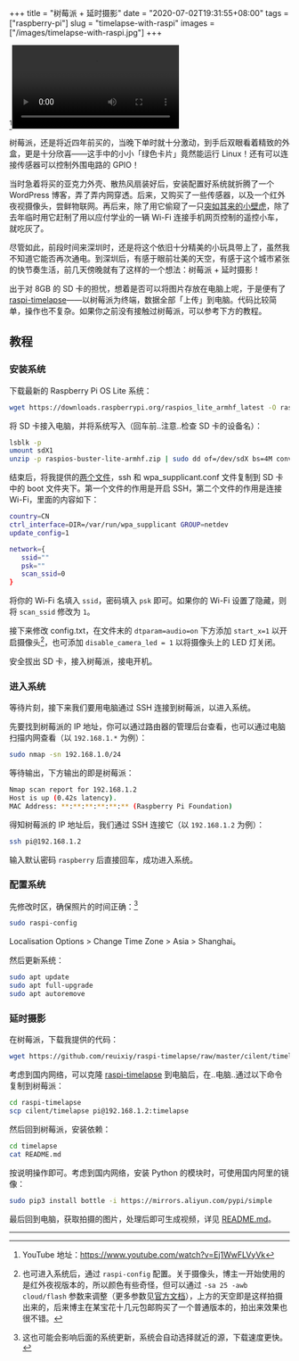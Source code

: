 +++
title = "树莓派 + 延时摄影"
date = "2020-07-02T19:31:55+08:00"
tags = ["raspberry-pi"]
slug = "timelapse-with-raspi"
images = ["/images/timelapse-with-raspi.jpg"]
+++

[^1]<video src="QmetxzKVQcBnjZPP4wojNEohrVFAqk339zTQgb33Hxx75t" title="深圳的天空"></video>

树莓派，还是将近四年前买的，当晚下单时就十分激动，到手后双眼看着精致的外盒，更是十分欣喜——这手中的小小「绿色卡片」竟然能运行 Linux！还有可以连接传感器可以控制外围电路的 GPIO！

当时急着将买的亚克力外壳、散热风扇装好后，安装配置好系统就折腾了一个 WordPress 博客，弄了弄内网穿透。后来，又购买了一些传感器，以及一个红外夜视摄像头，尝鲜物联网。再后来，除了用它偷窥了一只[突如其来的小壁虎](/life/a-little-gecko-come-suddenly/)，除了去年临时用它赶制了用以应付学业的一辆 Wi-Fi 连接手机网页控制的遥控小车，就吃灰了。

尽管如此，前段时间来深圳时，还是将这个依旧十分精美的小玩具带上了，虽然我不知道它能否再次通电。到深圳后，有感于眼前壮美的天空，有感于这个城市紧张的快节奏生活，前几天傍晚就有了这样的一个想法：树莓派 + 延时摄影！

出于对 8GB 的 SD 卡的担忧，想着是否可以将图片存放在电脑上呢，于是便有了 [raspi-timelapse](https://github.com/reuixiy/raspi-timelapse)——以树莓派为终端，数据全部「上传」到电脑。代码比较简单，操作也不复杂。如果你之前没有接触过树莓派，可以参考下方的教程。

## 教程

### 安装系统

下载最新的 Raspberry Pi OS Lite 系统：

```sh
wget https://downloads.raspberrypi.org/raspios_lite_armhf_latest -O raspios-buster-lite-armhf.zip
```

将 SD 卡接入电脑，并将系统写入（回车前..注意..检查 SD 卡的设备名）：

```sh
lsblk -p
umount sdX1
unzip -p raspios-buster-lite-armhf.zip | sudo dd of=/dev/sdX bs=4M conv=fsync status=progress
```

结束后，将我提供的[两个文件](https://github.com/reuixiy/raspi-timelapse/tree/master/cilent/boot)，ssh 和 wpa_supplicant.conf 文件复制到 SD 卡中的 boot 文件夹下。第一个文件的作用是开启 SSH，第二个文件的作用是连接 Wi-Fi，里面的内容如下：

```sh
country=CN
ctrl_interface=DIR=/var/run/wpa_supplicant GROUP=netdev
update_config=1

network={
   ssid=""
   psk=""
   scan_ssid=0
}
```

将你的 Wi-Fi 名填入 `ssid`，密码填入 `psk` 即可。如果你的 Wi-Fi 设置了隐藏，则将 `scan_ssid` 修改为 `1`。

接下来修改 config.txt，在文件末的 `dtparam=audio=on` 下方添加 `start_x=1` 以开启摄像头[^2]，也可添加 `disable_camera_led = 1` 以将摄像头上的 LED 灯关闭。

安全拔出 SD 卡，接入树莓派，接电开机。

### 进入系统

等待片刻，接下来我们要用电脑通过 SSH 连接到树莓派，以进入系统。

先要找到树莓派的 IP 地址，你可以通过路由器的管理后台查看，也可以通过电脑扫描内网查看（以 `192.168.1.*` 为例）：

```sh
sudo nmap -sn 192.168.1.0/24
```

等待输出，下方输出的即是树莓派：

```sh
Nmap scan report for 192.168.1.2
Host is up (0.42s latency).
MAC Address: **:**:**:**:**:** (Raspberry Pi Foundation)
```

得知树莓派的 IP 地址后，我们通过 SSH 连接它（以 `192.168.1.2` 为例）：

```sh
ssh pi@192.168.1.2
```

输入默认密码 `raspberry` 后直接回车，成功进入系统。

### 配置系统

先修改时区，确保照片的时间正确：[^3]

```sh
sudo raspi-config
```

Localisation Options > Change Time Zone > Asia > Shanghai。

然后更新系统：

```sh
sudo apt update
sudo apt full-upgrade
sudo apt autoremove
```

### 延时摄影

在树莓派，下载我提供的代码：

```sh
wget https://github.com/reuixiy/raspi-timelapse/raw/master/cilent/timelapse.tar.gz | tar -zxvf
```

考虑到国内网络，可以克隆 [raspi-timelapse](https://github.com/reuixiy/raspi-timelapse) 到电脑后，在..电脑..通过以下命令复制到树莓派：

```sh
cd raspi-timelapse
scp cilent/timelapse pi@192.168.1.2:timelapse
```

然后回到树莓派，安装依赖：

```sh
cd timelapse
cat README.md
```

按说明操作即可。考虑到国内网络，安装 Python 的模块时，可使用国内阿里的镜像：

```sh
sudo pip3 install bottle -i https://mirrors.aliyun.com/pypi/simple
```

最后回到电脑，获取拍摄的图片，处理后即可生成视频，详见 [README.md](https://github.com/reuixiy/raspi-timelapse/blob/master/server/README.md)。

---

[^1]: YouTube 地址：<https://www.youtube.com/watch?v=Ej1WwFLVyVk>
[^2]: 也可进入系统后，通过 `raspi-config` 配置。关于摄像头，博主一开始使用的是红外夜视版本的，所以颜色有些奇怪，但可以通过 `-sa 25 -awb cloud/flash` 参数来调整（更多参数见[官方文档](https://www.raspberrypi.org/documentation/raspbian/applications/camera.md)），上方的天空即是这样拍摄出来的，后来博主在某宝花十几元包邮购买了一个普通版本的，拍出来效果也很不错。
[^3]: 这也可能会影响后面的系统更新，系统会自动选择就近的源，下载速度更快。
